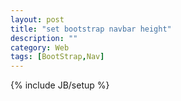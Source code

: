 ```yaml
---
layout: post
title: "set bootstrap navbar height"
description: ""
category: Web
tags: [BootStrap,Nav]
---
```

{% include JB/setup %}
